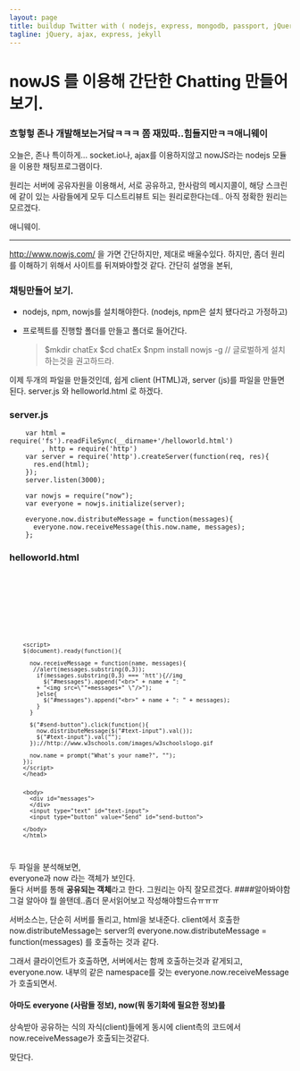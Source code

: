 ```yaml
---
layout: page
title: buildup Twitter with ( nodejs, express, mongodb, passport, jQuery )
tagline: jQuery, ajax, express, jekyll
---
```


# nowJS 를 이용해 간단한 Chatting 만들어보기.  

### 흐헣헣 존나 개발해보는거닼ㅋㅋㅋ 쫌 재밌따..힘들지만ㅋㅋ애니웨이
오늘은, 존나 특이하게... socket.io나, ajax를 이용하지않고 
nowJS라는 nodejs 모듈을 이용한 채팅프로그램이다.

원리는 서버에 공유자원을 이용해서, 서로 공유하고,
한사람의 메시지콜이, 해당 스크린에 같이 있는 사람들에게 모두 디스트리뷰트 되는 원리로한다는데..
아직 정확한 원리는 모르겠다.

애니웨이.

 - - - 

http://www.nowjs.com/
을 가면 간단하지만, 제대로 배울수있다.
하지만, 좀더 원리를 이해하기 위해서 사이트를 뒤져봐야할것 같다.
간단히 설명을 본뒤,

### 채팅만들어 보기.
- nodejs,  npm,  nowjs를 설치해야한다.
 (nodejs, npm은 설치 됐다라고 가정하고)
- 프로젝트를 진행할 폴더를 만들고 폴더로 들어간다.

	
	> $mkdir chatEx
	> $cd chatEx
	> $npm install nowjs -g  // 글로벌하게 설치하는것을 권고하드라.


이제 두개의 파일을 만들것인데, 쉽게 client (HTML)과, server (js)를 파일을 만들면된다.
server.js 와 helloworld.html 로 하겠다.

### server.js
	
		var html = require('fs').readFileSync(__dirname+'/helloworld.html')
		    , http = require('http')
		var server = require('http').createServer(function(req, res){
		  res.end(html);
		});
		server.listen(3000);
		 
		var nowjs = require("now");
		var everyone = nowjs.initialize(server);

		everyone.now.distributeMessage = function(messages){
		  everyone.now.receiveMessage(this.now.name, messages);
		};




### helloworld.html


<code>
		<!DOCTYPE html>
		<html lang="en">
		<head>
		<title>nowjs test</title>
		<script type="text/javascript" src="http://ajax.googleapis.com/ajax/libs/jquery/1.5.1/jquery.min.js"></script>
		<script src="/nowjs/now.js"></script>

		<script>
		$(document).ready(function(){

		  now.receiveMessage = function(name, messages){
		   //alert(messages.substring(0,3));
		    if(messages.substring(0,3) === 'htt'){//img
		      $("#messages").append("<br>" + name + ": " 
			+ "<img src=\""+messages+" \"/>");
		    }else{
		      $("#messages").append("<br>" + name + ": " + messages);
		    }
		  }

		  $("#send-button").click(function(){
		    now.distributeMessage($("#text-input").val());
		    $("#text-input").val("");
		  });//http://www.w3schools.com/images/w3schoolslogo.gif

		  now.name = prompt("What's your name?", "");
		});
		</script>
		</head>


		<body>
		  <div id="messages">
		  </div>
		  <input type="text" id="text-input">
		  <input type="button" value="Send" id="send-button">

		</body>
		</html>
</code>

두 파일을 분석해보면,  
everyone과 now 라는 객체가 보인다.  
 둘다 서버를 통해 **공유되는 객체**라고 한다. 그원리는 아직 잘모르겠다.
####알아봐야함
그걸 알아야 뭘 쓸탠데..좀더 문서읽어보고 작성해야할드슈ㅠㅠㅠ

서버소스는, 단순히 서버를 돌리고, html을 보내준다.
client에서 호출한  now.distributeMessage는 
server의 everyone.now.distributeMessage = function(messages) 를 호출하는 것과 같다.

그래서 클라이언트가 호출하면, 서버에서는 함께 호출하는것과 같게되고,
everyone.now.  내부의  같은 namespace를 갖는 everyone.now.receiveMessage 가 호출되면서.

#### 아마도 everyone (사람들 정보), now(뭐 동기화에 필요한 정보)를
상속받아 공유하는 식의 자식(client)들에게 동시에 client측의 코드에서   now.receiveMessage가 호출되는것같다.


맞단다. 